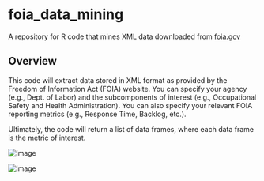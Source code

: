 # foia_data_mining
A repository for R code that mines XML data downloaded from [foia.gov](https://www.foia.gov/)

## Overview
This code will extract data stored in XML format as provided by the Freedom of Information Act
(FOIA) website. You can specify your agency (e.g., Dept. of Labor) and the subcomponents of 
interest (e.g., Occupational Safety and Health Administration). You can also specify your 
relevant FOIA reporting metrics (e.g., Response Time, Backlog, etc.). 

Ultimately, the code will return a list of data frames, where each data frame is the metric
of interest.

![image](https://github.com/patzacher/foia_data_mining/assets/71090911/cc1de111-f2bf-40c2-9302-a52b043d7731)

![image](https://github.com/patzacher/foia_data_mining/assets/71090911/79165eb3-cc2e-43de-9f18-d430e36dd0c0)
